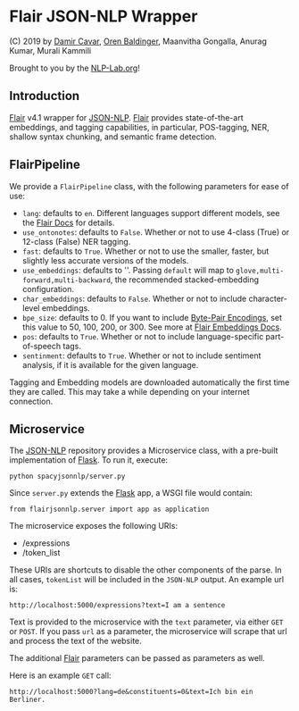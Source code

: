 # Flair JSON-NLP Wrapper

(C) 2019 by [Damir Cavar], [Oren Baldinger], Maanvitha Gongalla, Anurag Kumar, Murali Kammili

Brought to you by the [NLP-Lab.org]!


## Introduction

[Flair] v4.1 wrapper for [JSON-NLP]. [Flair] provides state-of-the-art embeddings, and tagging capabilities,
in particular, POS-tagging, NER, shallow syntax chunking, and semantic frame detection.

## FlairPipeline

We provide a `FlairPipeline` class, with the following parameters for ease of use:

- `lang`: defaults to `en`. Different languages support different models, see the [Flair Docs] for details.
- `use_ontonotes`: defaults to `False`. Whether or not to use 4-class (True) or 12-class (False) NER tagging.
- `fast`: defaults to `True`. Whether or not to use the smaller, faster, but slightly less accurate versions of the models.
- `use_embeddings`: defaults to ''. Passing `default` will map to `glove,multi-forward,multi-backward`, the recommended stacked-embedding configuration.
- `char_embeddings`: defaults to `False`. Whether or not to include character-level embeddings.
- `bpe_size`: defaults to 0. If you want to include [Byte-Pair Encodings](https://nlp.h-its.org/bpemb/), set this value to 50, 100, 200, or 300. See more at [Flair Embeddings Docs](https://github.com/zalandoresearch/flair/blob/master/resources/docs/TUTORIAL_3_WORD_EMBEDDING.md).
- `pos`: defaults to `True`. Whether or not to include language-specific part-of-speech tags.
- `sentinment`: defaults to `True`. Whether or not to include sentiment analysis, if it is available for the given language.

Tagging and Embedding models are downloaded automatically the first time they are called.
This may take a while depending on your internet connection.

## Microservice

The [JSON-NLP] repository provides a Microservice class, with a pre-built implementation of [Flask]. To run it, execute:
    
    python spacyjsonnlp/server.py
 
Since `server.py` extends the [Flask] app, a WSGI file would contain:

    from flairjsonnlp.server import app as application

The microservice exposes the following URIs:
- /expressions
- /token_list

These URIs are shortcuts to disable the other components of the parse. In all cases, `tokenList` will be included in the `JSON-NLP` output. An example url is:

    http://localhost:5000/expressions?text=I am a sentence

Text is provided to the microservice with the `text` parameter, via either `GET` or `POST`. If you pass `url` as a parameter, the microservice will scrape that url and process the text of the website.

The additional [Flair] parameters can be passed as parameters as well.

Here is an example `GET` call:

    http://localhost:5000?lang=de&constituents=0&text=Ich bin ein Berliner.



[Damir Cavar]: http://damir.cavar.me/ "Damir Cavar"
[Oren Baldinger]: https://oren.baldinger.me/ "Oren Baldinger"
[NLP-Lab.org]: http://nlp-lab.org/ "NLP-Lab.org"
[JSON-NLP]: https://github.com/dcavar/JSON-NLP "JSON-NLP"
[Flair]: https://github.com/zalandoresearch/flair "Flair"
[spaCy]: https://spacy.io/ "spaCy"
[NLTK]: http://nltk.org/ "Natural Language Processing Toolkit"
[Polyglot]: https://github.com/aboSamoor/polyglot "Polyglot" 
[Xrenner]: https://github.com/amir-zeldes/xrenner "Xrenner"
[CONLL-U]: https://universaldependencies.org/format.html "CONLL-U"
[Flask]: http://flask.pocoo.org/ "Flask"
[Flair Docs]: https://github.com/zalandoresearch/flair/tree/master/resources/docs "Flair Docs"
